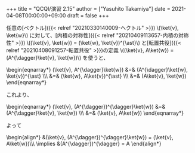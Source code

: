 +++
title = "QCQI/演習 2.15"
author = ["Yasuhito Takamiya"]
date = 2021-04-08T00:00:00+09:00
draft = false
+++

任意の[ベクトル]({{< relref "20210330140009-ヘクトル" >}}) \\(\ket{v}, \ket{w}\\) に対して、[内積の対称性]({{< relref "20210409113657-内積の対称性" >}}) \\((\ket{v}, \ket{w}) = (\ket{w}, \ket{v})^{\ast}\\) と[転置共役]({{< relref "20210408091257-転置共役" >}})の定義 \\((\ket{v}, A\ket{w}) = (A^{\dagger}\ket{v}, \ket{w})\\) を使うと、

\begin{eqnarray\*}
(\ket{v}, A^{\dagger}\ket{w}) &=& (A^{\dagger}\ket{w}, \ket{v})^{\ast} \\\\\\
  &=& (\ket{w}, A\ket{v})^{\ast} \\\\\\
  &=& (A\ket{v}, \ket{w})
\end{eqnarray\*}

これより、

\begin{eqnarray\*}
(\ket{v}, (A^{\dagger})^{\dagger}\ket{w}) &=& (A^{\dagger}\ket{v}, \ket{w}) \\\\\\
  &=& (\ket{v}, A\ket{w})
\end{eqnarray\*}

よって

\begin{align\*}
&(\ket{v}, (A^{\dagger})^{\dagger}\ket{w}) = (\ket{v}, A\ket{w})\\\\\\
\implies &(A^{\dagger})^{\dagger} = A
\end{align\*}
